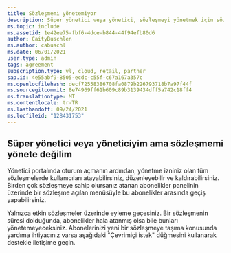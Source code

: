 ```yaml
---
title: Sözleşmemi yönetemiyor
description: Süper yönetici veya yönetici, sözleşmeyi yönetmek için sözleşmeye izinlere sahipti, ancak sözleşmenin süresi dolduğundan artık bu yöneticiye erişemeyecek.
ms.topic: include
ms.assetid: 1e42ee75-fbf6-4dce-b844-44f94efb80d6
author: CaityBuschlen
ms.author: cabuschl
ms.date: 06/01/2021
user.type: admin
tags: agreement
subscription.type: vl, cloud, retail, partner
sap.id: 4e55abf9-8505-ecdc-c55f-c67a167a357c
ms.openlocfilehash: decf72558386708fa0879b226793718b7a97f44f
ms.sourcegitcommit: 8e74969ff61b609c89b3139434dff5a742c18ff4
ms.translationtype: MT
ms.contentlocale: tr-TR
ms.lasthandoff: 09/24/2021
ms.locfileid: "128431753"
---
```

## <a name="im-a-super-admin-or-admin-but-im-not-able-to-manage-my-agreement"></a>Süper yönetici veya yöneticiyim ama sözleşmemi yönete değilim

Yönetici portalında oturum açmanın ardından, yönetme izniniz olan tüm sözleşmelerde kullanıcıları atayabilirsiniz, düzenleyebilir ve kaldırabilirsiniz. Birden çok sözleşmeye sahip olursanız atanan abonelikler panelinin üzerinde bir sözleşme açılan menüsüyle bu abonelikler arasında geçiş yapabilirsiniz. 

Yalnızca etkin sözleşmeler üzerinde eyleme geçesiniz. Bir sözleşmenin süresi dolduğunda, abonelikler hala atanmış olsa bile bunları yönetemeyeceksiniz. Abonelerinizi yeni bir sözleşmeye taşıma konusunda yardıma ihtiyacınız varsa aşağıdaki "Çevrimiçi istek" düğmesini kullanarak destekle iletişime geçin. 